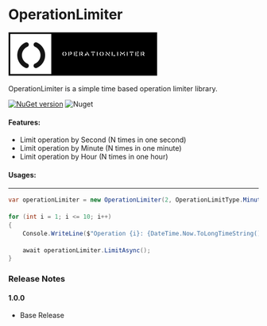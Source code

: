 #   **OperationLimiter**

![alt tag](https://raw.githubusercontent.com/turhany/OperationLimiter/main/img/operationlimiter.png)  

OperationLimiter is a simple time based operation limiter library.

[![NuGet version](https://badge.fury.io/nu/OperationLimiter.svg)](https://badge.fury.io/nu/OperationLimiter)  ![Nuget](https://img.shields.io/nuget/dt/OperationLimiter)

#### Features:
- Limit operation by Second (N times in one second)
- Limit operation by Minute (N times in one minute)
- Limit operation by Hour (N times in one hour)

#### Usages:
----- 
 
```cs
var operationLimiter = new OperationLimiter(2, OperationLimitType.Minute);

for (int i = 1; i <= 10; i++)
{
    Console.WriteLine($"Operation {i}: {DateTime.Now.ToLongTimeString()}");

    await operationLimiter.LimitAsync();
}
```
### Release Notes

#### 1.0.0
* Base Release
